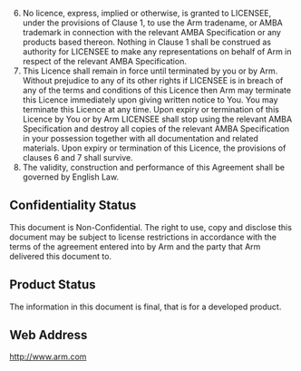 6. No licence, express, implied or otherwise, is granted to LICENSEE, under the provisions of Clause 1, to use the Arm tradename, or AMBA trademark in connection with the relevant AMBA Specification or any products based thereon. Nothing in Clause 1 shall be construed as authority for LICENSEE to make any representations on behalf of Arm in respect of the relevant AMBA Specification.
7. This Licence shall remain in force until terminated by you or by Arm. Without prejudice to any of its other rights if LICENSEE is in breach of any of the terms and conditions of this Licence then Arm may terminate this Licence immediately upon giving written notice to You. You may terminate this Licence at any time. Upon expiry or termination of this Licence by You or by Arm LICENSEE shall stop using the relevant AMBA Specification and destroy all copies of the relevant AMBA Specification in your possession together with all documentation and related materials. Upon expiry or termination of this Licence, the provisions of clauses 6 and 7 shall survive.
8. The validity, construction and performance of this Agreement shall be governed by English Law.

## Confidentiality Status

This document is Non-Confidential. The right to use, copy and disclose this document may be subject to license restrictions in accordance with the terms of the agreement entered into by Arm and the party that Arm delivered this document to.

## Product Status

The information in this document is final, that is for a developed product.

## Web Address

http://www.arm.com